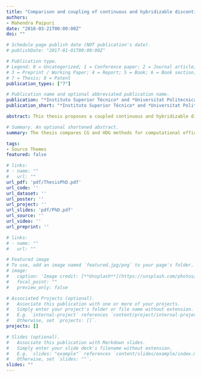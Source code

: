 ```yaml
---
title: "Comparison and coupling of continuous and hybridizable discontinuous Galerkin methods$:$ Application to multi-physics problem"
authors: 
- Mahendra Paipuri
date: "2018-03-21T00:00:00Z"
doi: ""

# Schedule page publish date (NOT publication's date).
# publishDate: "2017-01-01T00:00:00Z"

# Publication type.
# Legend: 0 = Uncategorized; 1 = Conference paper; 2 = Journal article;
# 3 = Preprint / Working Paper; 4 = Report; 5 = Book; 6 = Book section;
# 7 = Thesis; 8 = Patent
publication_types: ["7"]

# Publication name and optional abbreviated publication name.
publication: "*Instituto Superior Técnico* and *Universitat Politecnica de Catalunya*"
publication_short: "*Instituto Superior Técnico* and *Universitat Politecnica de Catalunya*"

abstract: This thesis proposes a coupled continuous and hybridizable discontinuous Galerkin formulation to solve conjugate heat transfer problems. This model is then used to find the thermal response of Glass Fiber Reinforced Polymer (GFRP) tubular cross-section under fire. The first step of this thesis is to compare the computational efficiency of high-order Continuous Galerkin (CG) and Hybridizable Discontinuous Galerkin (HDG) methods for incompressible fluid flow problems in low Reynolds number regimes. Only 2-D examples and direct solvers are considered in the present work. A thoroughly comparison in terms of CPU time and accuracy for both discretization methods is made under the same platform. Various results presented suggests that HDG can be more efficient than CG when the CPU time, for a given degree, is considered. The stability of HDG and CG is studied using a manufactured solution that produces a sharp boundary layer, confirming that HDG provides smooth converged solutions in the presence of sharp fronts whereas, CG failed to converge due to the presence of numerical oscillations. %Backward Differentiation Formulae (BDF) schemes are used to solve the unsteady Navier--Stokes equations and an adaptive time stepping scheme is proposed. Following, the solution of the coupled Navier--Stokes/convection-diffusion problem, using Boussinesq approximation, is formulated within the HDG framework and analysed using numerical experiments and benchmark problems. A coupling strategy between HDG and CG methods is proposed in the framework of second-order elliptic operators. The coupled formulation is implemented and its convergence properties are established numerically by using manufactured solutions.  Finally, the proposed coupled formulation between HDG and CG for heat equation is combined with the coupled Navier--Stokes/convection diffusion equations to formulate a new CG-HDG model for solving conjugate heat transfer problems. Benchmark examples are solved using the proposed model and validated with literature values. The final part of the thesis applies the proposed CG-HDG coupled formulation to predict the thermal response of the GFRP tubular cross-section. The radiosity equation that governs the internal radiation is added to the CG-HDG coupled model. Estimates of the discretization errors are computed in order to establish the confidence intervals for quantities of interest. Results with the geometry having curved corners in the cavity are presented and shown to be within the estimated uncertainty intervals. CPU times for the linear solver suggests that the proposed CG-HDG model is more efficient than CG-CG model in all the cases considered. 

# Summary. An optional shortened abstract.
summary: The thesis compares CG and HDG methods for computational efficiency and stability for incompressible fluid flows. Following, a coupling strategy is proposed between CG and HDG methods for heat equation. The final part deals with the validation of proposed CG-HDG formulation for coupled Navier-Stokes convection-diffusion radiosity heat equations with the experimental data of GFRP tubular cross section subjected to fire.

tags:
- Source Themes
featured: false

# links:
# - name: ""
#   url: ""
url_pdf: 'pdf/ThesisPhD.pdf'
url_code: ''
url_dataset: ''
url_poster: ''
url_project: ''
url_slides: 'pdf/PhD.pdf'
url_source: ''
url_video: ''
url_preprint: ''

# links:
# - name: ""
#   url: ""

# Featured image
# To use, add an image named `featured.jpg/png` to your page's folder. 
# image:
#   caption: 'Image credit: [**Unsplash**](https://unsplash.com/photos/jdD8gXaTZsc)'
#   focal_point: ""
#   preview_only: false

# Associated Projects (optional).
#   Associate this publication with one or more of your projects.
#   Simply enter your project's folder or file name without extension.
#   E.g. `internal-project` references `content/project/internal-project/index.md`.
#   Otherwise, set `projects: []`.
projects: []

# Slides (optional).
#   Associate this publication with Markdown slides.
#   Simply enter your slide deck's filename without extension.
#   E.g. `slides: "example"` references `content/slides/example/index.md`.
#   Otherwise, set `slides: ""`.
slides: ""
---
```

